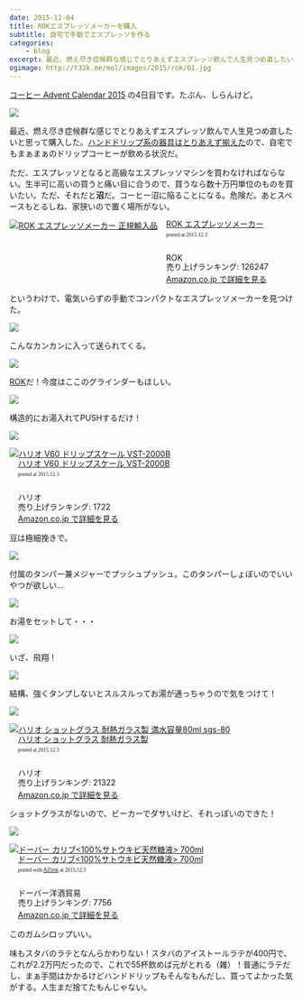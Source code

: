 ```yaml
---
date: 2015-12-04
title: ROKエスプレッソメーカーを購入
subtitle: 自宅で手動でエスプレッソを作る
categories: 
    - blog
excerpt: 最近、燃え尽き症候群な感じでとりあえずエスプレッソ飲んで人生見つめ直したいと思ってROK エスプレッソメーカーを購入した。
ogimage: http://t32k.me/mol/images/2015/rok/01.jpg
---
```


[コーヒー Advent Calendar 2015](http://www.adventar.org/calendars/895) の4日目です。たぶん、しらんけど。

![](/mol/images/2015/rok/01.jpg)

最近、燃え尽き症候群な感じでとりあえずエスプレッソ飲んで人生見つめ直したいと思って購入した。[ハンドドリップ系の器具はとりあえず揃えた](/mol/log/coffee-lovers/)ので、自宅でもまぁまぁのドリップコーヒーが飲める状況だ。

ただ、エスプレッソとなると高級なエスプレッソマシンを買わなければならない。生半可に高いの買うと痛い目に合うので、買うなら数十万円単位のものを買いたい。ただ、それだと**沼**だ。コーヒー沼に陥ることになる。危険だ。あとスペースもとるしね、家狭いので置く場所がない。

<div class="azlink-box"><div class="azlink-image" style="float:left"><a href="http://www.amazon.co.jp/exec/obidos/ASIN/B00KXQF82G/warikiru-22/" name="azlinklink" target="_blank" rel="nofollow"><img src="http://ecx.images-amazon.com/images/I/512Mtr7T6pL._SL160_.jpg" alt="ROK エスプレッソメーカー 正規輸入品" style="border:none" /></a></div><div class="azlink-info" style="float:left;margin-left:15px;line-height:120%"><div class="azlink-name" style="margin-bottom:10px;line-height:120%"><a href="http://www.amazon.co.jp/exec/obidos/ASIN/B00KXQF82G/warikiru-22/" name="azlinklink" target="_blank" rel="nofollow">ROK エスプレッソメーカー</a><div class="azlink-powered-date" style="font-size:7pt;margin-top:5px;font-family:verdana;line-height:120%">posted at 2015.12.3</div></div><div class="azlink-detail"><br />ROK<br />売り上げランキング: 126247<br /></div><div class="azlink-link" style="margin-top:5px"><a href="http://www.amazon.co.jp/exec/obidos/ASIN/B00KXQF82G/warikiru-22/" target="_blank" rel="nofollow">Amazon.co.jp で詳細を見る</a></div></div><div class="azlink-footer" style="clear:left"></div></div>

というわけで、電気いらずの手動でコンパクトなエスプレッソメーカーを見つけた。

![](/mol/images/2015/rok/02.jpg)

こんなカンカンに入って送られてくる。

![](/mol/images/2015/rok/03.jpg)

[ROK](http://www.rokkitchentools.com/)だ！今度はここのグラインダーもほしい。

![](/mol/images/2015/rok/04.jpg)

構造的にお湯入れてPUSHするだけ！

![](/mol/images/2015/rok/05.jpg)

<div class="azlink-box"><div class="azlink-image" style="float:left"><a href="http://www.amazon.co.jp/exec/obidos/ASIN/B009GPJMOU/warikiru-22/" name="azlinklink" target="_blank" rel="nofollow"><img src="http://ecx.images-amazon.com/images/I/31zQRiv19KL._SL160_.jpg" alt="ハリオ V60 ドリップスケール VST-2000B" style="border:none" /></a></div><div class="azlink-info" style="float:left;margin-left:15px;line-height:120%"><div class="azlink-name" style="margin-bottom:10px;line-height:120%"><a href="http://www.amazon.co.jp/exec/obidos/ASIN/B009GPJMOU/warikiru-22/" name="azlinklink" target="_blank" rel="nofollow">ハリオ V60 ドリップスケール VST-2000B</a><div class="azlink-powered-date" style="font-size:7pt;margin-top:5px;font-family:verdana;line-height:120%">posted at 2015.12.3</div></div><div class="azlink-detail"><br />ハリオ<br />売り上げランキング: 1722<br /></div><div class="azlink-link" style="margin-top:5px"><a href="http://www.amazon.co.jp/exec/obidos/ASIN/B009GPJMOU/warikiru-22/" target="_blank" rel="nofollow">Amazon.co.jp で詳細を見る</a></div></div><div class="azlink-footer" style="clear:left"></div></div>

豆は極細挽きで。

![](/mol/images/2015/rok/06.jpg)

付属のタンパー兼メジャーでプッシュプッシュ。このタンパーしょぼいのでいいやつが欲しい...

![](/mol/images/2015/rok/07.jpg)

お湯をセットして・・・

![](/mol/images/2015/rok/08.jpg)

いざ、飛翔！

![](/mol/images/2015/rok/09.jpg)

結構、強くタンプしないとスルスルってお湯が通っちゃうので気をつけて！

![](/mol/images/2015/rok/10.jpg)

<div class="azlink-box"><div class="azlink-image" style="float:left"><a href="http://www.amazon.co.jp/exec/obidos/ASIN/B00LUBGN5Y/warikiru-22/" name="azlinklink" target="_blank" rel="nofollow"><img src="http://ecx.images-amazon.com/images/I/21hZV90bwrL._SL160_.jpg" alt="ハリオ ショットグラス 耐熱ガラス製 満水容量80ml sgs-80" style="border:none" /></a></div><div class="azlink-info" style="float:left;margin-left:15px;line-height:120%"><div class="azlink-name" style="margin-bottom:10px;line-height:120%"><a href="http://www.amazon.co.jp/exec/obidos/ASIN/B00LUBGN5Y/warikiru-22/" name="azlinklink" target="_blank" rel="nofollow">ハリオ ショットグラス 耐熱ガラス製</a><div class="azlink-powered-date" style="font-size:7pt;margin-top:5px;font-family:verdana;line-height:120%">posted at 2015.12.3</div></div><div class="azlink-detail"><br />ハリオ<br />売り上げランキング: 21322<br /></div><div class="azlink-link" style="margin-top:5px"><a href="http://www.amazon.co.jp/exec/obidos/ASIN/B00LUBGN5Y/warikiru-22/" target="_blank" rel="nofollow">Amazon.co.jp で詳細を見る</a></div></div><div class="azlink-footer" style="clear:left"></div></div>

ショットグラスがないので、ビーカーでダサいけど、それっぽいのできた！

![](/mol/images/2015/rok/11.jpg)

<div class="azlink-box"><div class="azlink-image" style="float:left"><a href="http://www.amazon.co.jp/exec/obidos/ASIN/B0049DH8EU/warikiru-22/" name="azlinklink" target="_blank" rel="nofollow"><img src="http://ecx.images-amazon.com/images/I/31Hrn5JsJJL._SL160_.jpg" alt="ドーバー カリブ&lt;100%サトウキビ天然糖液&gt; 700ml" style="border:none" /></a></div><div class="azlink-info" style="float:left;margin-left:15px;line-height:120%"><div class="azlink-name" style="margin-bottom:10px;line-height:120%"><a href="http://www.amazon.co.jp/exec/obidos/ASIN/B0049DH8EU/warikiru-22/" name="azlinklink" target="_blank" rel="nofollow">ドーバー カリブ&lt;100%サトウキビ天然糖液&gt; 700ml</a><div class="azlink-powered-date" style="font-size:7pt;margin-top:5px;font-family:verdana;line-height:120%">posted with <a href="http://sakuratan.biz/azlink/dp/%E3%83%89%E3%83%BC%E3%83%90%E3%83%BC%20%E3%82%AB%E3%83%AA%E3%83%96%3C100%25%E3%82%B5%E3%83%88%E3%82%A6%E3%82%AD%E3%83%93%E5%A4%A9%E7%84%B6%E7%B3%96%E6%B6%B2%3E%20700ml/B0049DH8EU/warikiru-22" target="_blank">AZlink</a>  at 2015.12.3</div></div><div class="azlink-detail"><br />ドーバー洋酒貿易<br />売り上げランキング: 7756<br /></div><div class="azlink-link" style="margin-top:5px"><a href="http://www.amazon.co.jp/exec/obidos/ASIN/B0049DH8EU/warikiru-22/" target="_blank" rel="nofollow">Amazon.co.jp で詳細を見る</a></div></div><div class="azlink-footer" style="clear:left"></div></div>

このガムシロップいい。

味もスタバのラテとなんらかわりない！スタバのアイストールラテが400円で、これが2.2万円だったので、これで55杯飲めば元がとれる（雑）！普通にラテだし、まぁ手間はかかるけどハンドドリップもそんなもんだし、買ってよかった気がする。人生まだ捨てたもんじゃない。
